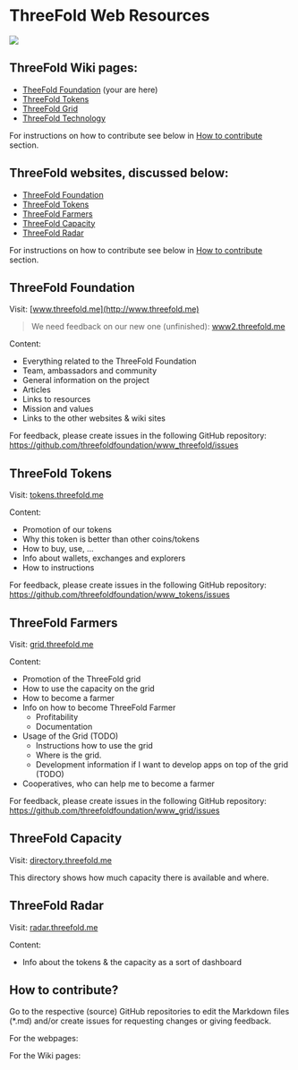 # ThreeFold Web Resources

![](https://images.unsplash.com/photo-1506452819137-0422416856b8?ixlib=rb-0.3.5&ixid=eyJhcHBfaWQiOjEyMDd9&s=35c3a22e647b11004efd8135de82164c&auto=format&fit=crop&w=1266&q=80)


## ThreeFold Wiki pages:
- [TheeFold Foundation](http://wiki.threefold.me/) (your are here)
- [ThreeFold Tokens](http://tokens_wiki.threefold.me/)
- [ThreeFold Grid](http://grid_wiki.threefold.me/)
- [ThreeFold Technology](http://tech_wiki.threefold.me/)

For instructions on how to contribute see below in [How to contribute](#contribute) section.

## ThreeFold websites, discussed below:
- [ThreeFold Foundation](#foundation)
- [ThreeFold Tokens](#tokens)
- [ThreeFold Farmers](#farmers)
- [ThreeFold Capacity](#capacity)
- [ThreeFold Radar](#radar)


For instructions on how to contribute see below in [How to contribute](#contribute) section.


<a id='foundation'></a>

## ThreeFold Foundation

Visit: [www.threefold.me](http://www.threefold.me)

> We need feedback on our new one (unfinished): [www2.threefold.me](http://www2.threefold.me)

Content:
- Everything related to the ThreeFold Foundation
- Team, ambassadors and community
- General information on the project
- Articles
- Links to resources
- Mission and values
- Links to the other websites & wiki sites

For feedback, please create issues in the following GitHub repository:
https://github.com/threefoldfoundation/www_threefold/issues


<a id='tokens'></a>

## ThreeFold Tokens 

Visit: [tokens.threefold.me](https://tokens.threefold.me)

Content:
- Promotion of our tokens
- Why this token is better than other coins/tokens
- How to buy, use, ...
- Info about wallets, exchanges and explorers
- How to instructions

For feedback, please create issues in the following GitHub repository:
https://github.com/threefoldfoundation/www_tokens/issues


<a id='farmers'></a>

## ThreeFold Farmers 

Visit: [grid.threefold.me](https://www.tffarmers.com/)

Content:
- Promotion of the ThreeFold grid
- How to use the capacity on the grid
- How to become a farmer
- Info on how to become ThreeFold Farmer
    - Profitability
    - Documentation
- Usage of the Grid (TODO)
    - Instructions how to use the grid
    - Where is the grid.
    - Development information if I want to develop apps on top of the grid (TODO)
- Cooperatives, who can help me to become a farmer

For feedback, please create issues in the following GitHub repository:
https://github.com/threefoldfoundation/www_grid/issues


<a id='capacity'></a>

## ThreeFold Capacity 

Visit: [directory.threefold.me](http://directory.threefold.me)

This directory shows how much capacity there is available and where.


<a id='radar'></a>

## ThreeFold Radar 

Visit: [radar.threefold.me](http://radar.threefold.me)

Content:
- Info about the tokens & the capacity as a sort of dashboard


<a id='contribute'></a>

## How to contribute?

Go to the respective (source) GitHub repositories to edit the Markdown files (*.md) and/or create issues for requesting changes or giving feedback. 

For the webpages:

[](/itenv/web_sites_toc.md ':include')


For the Wiki pages:

[](/itenv/wiki_pages_toc.md ':include')